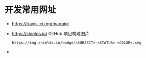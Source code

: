 # 开发常用网址

* https://travis-ci.org/maoqiqi
* https://shields.io/ GitHub 项目构建图片
  
  ```
  https://img.shields.io/badge/<SUBJECT>-<STATUS>-<COLOR>.svg
  ```
* 